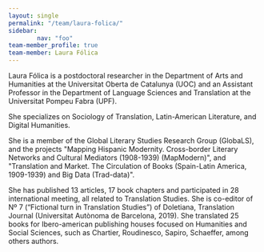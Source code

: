 ```yaml
---
layout: single
permalink: "/team/laura-folica/"
sidebar:
        nav: "foo"
team-member_profile: true
team-member: Laura Fólica
---
```

Laura Fólica is a postdoctoral researcher in the Department of Arts and Humanities at the Universitat Oberta de Catalunya (UOC) and an Assistant Professor in the Department of Language Sciences and Translation at the Universitat Pompeu Fabra (UPF).

She specializes on Sociology of Translation, Latin-American Literature, and Digital Humanities.

She is a member of the Global Literary Studies Research Group (GlobaLS), and the projects "Mapping Hispanic Modernity. Cross-border Literary Networks and Cultural Mediators (1908-1939) (MapModern)", and "Translation and Market. The Circulation of Books (Spain-Latin America, 1909-1939) and Big Data (Trad-data)".

She has published 13 articles, 17 book chapters and participated in 28 international meeting, all related to Translation Studies. She is co-editor of Nº 7 (“Fictional turn in Translation Studies”) of Doletiana, Translation Journal (Universitat Autònoma de Barcelona, 2019). She translated 25 books for Ibero-american publishing houses focused on Humanities and Social Sciences, such as Chartier, Roudinesco, Sapiro, Schaeffer, among others authors.
